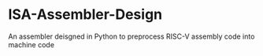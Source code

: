 # ISA-Assembler-Design
An assembler deisgned in Python to preprocess RISC-V assembly code into machine code

